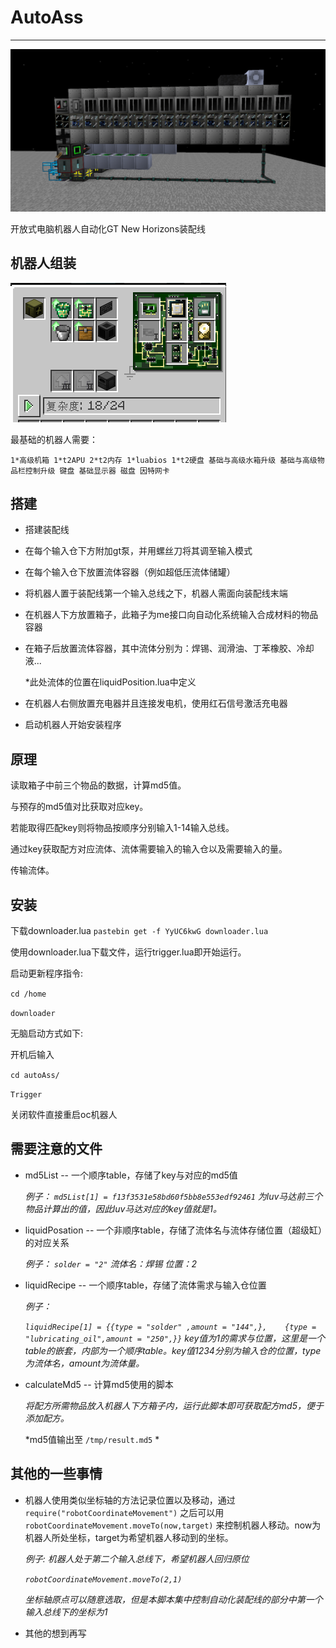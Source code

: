 # AutoAss
***

![image](https://github.com/Acquity2/AutoAss/blob/main/image/1.png)

开放式电脑机器人自动化GT New Horizons装配线

机器人组装
----
![image](https://github.com/Acquity2/AutoAss/blob/main/image/2.png)

最基础的机器人需要：

	1*高级机箱 1*t2APU 2*t2内存 1*luabios 1*t2硬盘 基础与高级水箱升级 基础与高级物品栏控制升级 键盘 基础显示器 磁盘 因特网卡

搭建
----
* 搭建装配线

* 在每个输入仓下方附加gt泵，并用螺丝刀将其调至输入模式

* 在每个输入仓下放置流体容器（例如超低压流体储罐）

* 将机器人置于装配线第一个输入总线之下，机器人需面向装配线末端

* 在机器人下方放置箱子，此箱子为me接口向自动化系统输入合成材料的物品容器

* 在箱子后放置流体容器，其中流体分别为：焊锡、润滑油、丁苯橡胶、冷却液...

	*此处流体的位置在liquidPosition.lua中定义

* 在机器人右侧放置充电器并且连接发电机，使用红石信号激活充电器

* 启动机器人开始安装程序

原理
----
读取箱子中前三个物品的数据，计算md5值。

与预存的md5值对比获取对应key。

若能取得匹配key则将物品按顺序分别输入1-14输入总线。

通过key获取配方对应流体、流体需要输入的输入仓以及需要输入的量。

传输流体。

安装
----
下载downloader.lua `pastebin get -f YyUC6kwG downloader.lua`

使用downloader.lua下载文件，运行trigger.lua即开始运行。

启动更新程序指令:

`cd /home`

`downloader`

无脑启动方式如下:

开机后输入

`cd autoAss/`

`Trigger`

关闭软件直接重启oc机器人

需要注意的文件
----
* md5List -- 一个顺序table，存储了key与对应的md5值

  	*例子： `md5List[1] = f13f3531e58bd60f5bb8e553edf92461` 为luv马达前三个物品计算出的值，因此luv马达对应的key值就是1。*

* liquidPosation -- 一个非顺序table，存储了流体名与流体存储位置（超级缸）的对应关系

  	*例子： `solder = "2"` 流体名：焊锡 位置：2*

* liquidRecipe -- 一个顺序table，存储了流体需求与输入仓位置

  	*例子：*
  
  	*`liquidRecipe[1] = {{type = "solder" ,amount = "144",},	{type = "lubricating_oil",amount = "250",}}`*
  	*key值为1的需求与位置，这里是一个table的嵌套，内部为一个顺序table。key值1234分别为输入仓的位置，type为流体名，amount为流体量。*

* calculateMd5 -- 计算md5使用的脚本
	
	*将配方所需物品放入机器人下方箱子内，运行此脚本即可获取配方md5，便于添加配方。*
	
	*md5值输出至 `/tmp/result.md5` *
	
其他的一些事情
----
* 机器人使用类似坐标轴的方法记录位置以及移动，通过 `require("robotCoordinateMovement")` 之后可以用 `robotCoordinateMovement.moveTo(now,target)` 来控制机器人移动。now为机器人所处坐标，target为希望机器人移动到的坐标。

	*例子: 机器人处于第二个输入总线下，希望机器人回归原位*

	*`robotCoordinateMovement.moveTo(2,1)`*

	*坐标轴原点可以随意选取，但是本脚本集中控制自动化装配线的部分中第一个输入总线下的坐标为1*

* 其他的想到再写


